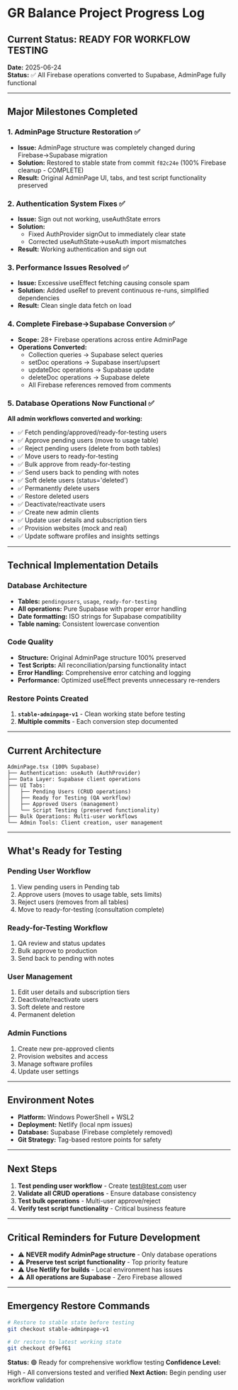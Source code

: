 # GR Balance Project Progress Log

## Current Status: READY FOR WORKFLOW TESTING
**Date:** 2025-06-24  
**Status:** ✅ All Firebase operations converted to Supabase, AdminPage fully functional

---

## Major Milestones Completed

### 1. AdminPage Structure Restoration ✅
- **Issue:** AdminPage structure was completely changed during Firebase→Supabase migration
- **Solution:** Restored to stable state from commit `f82c24e` (100% Firebase cleanup - COMPLETE)
- **Result:** Original AdminPage UI, tabs, and test script functionality preserved

### 2. Authentication System Fixes ✅
- **Issue:** Sign out not working, useAuthState errors
- **Solution:** 
  - Fixed AuthProvider signOut to immediately clear state
  - Corrected useAuthState→useAuth import mismatches
- **Result:** Working authentication and sign out

### 3. Performance Issues Resolved ✅
- **Issue:** Excessive useEffect fetching causing console spam
- **Solution:** Added useRef to prevent continuous re-runs, simplified dependencies
- **Result:** Clean single data fetch on load

### 4. Complete Firebase→Supabase Conversion ✅
- **Scope:** 28+ Firebase operations across entire AdminPage
- **Operations Converted:**
  - Collection queries → Supabase select queries
  - setDoc operations → Supabase insert/upsert
  - updateDoc operations → Supabase update
  - deleteDoc operations → Supabase delete
  - All Firebase references removed from comments

### 5. Database Operations Now Functional ✅
**All admin workflows converted and working:**
- ✅ Fetch pending/approved/ready-for-testing users
- ✅ Approve pending users (move to usage table)
- ✅ Reject pending users (delete from both tables)
- ✅ Move users to ready-for-testing
- ✅ Bulk approve from ready-for-testing
- ✅ Send users back to pending with notes
- ✅ Soft delete users (status='deleted')
- ✅ Permanently delete users
- ✅ Restore deleted users
- ✅ Deactivate/reactivate users
- ✅ Create new admin clients
- ✅ Update user details and subscription tiers
- ✅ Provision websites (mock and real)
- ✅ Update software profiles and insights settings

---

## Technical Implementation Details

### Database Architecture
- **Tables:** `pendingusers`, `usage`, `ready-for-testing`
- **All operations:** Pure Supabase with proper error handling
- **Date formatting:** ISO strings for Supabase compatibility
- **Table naming:** Consistent lowercase convention

### Code Quality
- **Structure:** Original AdminPage structure 100% preserved
- **Test Scripts:** All reconciliation/parsing functionality intact
- **Error Handling:** Comprehensive error catching and logging
- **Performance:** Optimized useEffect prevents unnecessary re-renders

### Restore Points Created
1. **`stable-adminpage-v1`** - Clean working state before testing
2. **Multiple commits** - Each conversion step documented

---

## Current Architecture

```
AdminPage.tsx (100% Supabase)
├── Authentication: useAuth (AuthProvider)
├── Data Layer: Supabase client operations
├── UI Tabs: 
│   ├── Pending Users (CRUD operations)
│   ├── Ready for Testing (QA workflow)
│   ├── Approved Users (management)
│   └── Script Testing (preserved functionality)
├── Bulk Operations: Multi-user workflows
└── Admin Tools: Client creation, user management
```

---

## What's Ready for Testing

### Pending User Workflow
1. View pending users in Pending tab
2. Approve users (moves to usage table, sets limits)
3. Reject users (removes from all tables)
4. Move to ready-for-testing (consultation complete)

### Ready-for-Testing Workflow  
1. QA review and status updates
2. Bulk approve to production
3. Send back to pending with notes

### User Management
1. Edit user details and subscription tiers
2. Deactivate/reactivate users
3. Soft delete and restore
4. Permanent deletion

### Admin Functions
1. Create new pre-approved clients
2. Provision websites and access
3. Manage software profiles
4. Update user settings

---

## Environment Notes
- **Platform:** Windows PowerShell + WSL2
- **Deployment:** Netlify (local npm issues)
- **Database:** Supabase (Firebase completely removed)
- **Git Strategy:** Tag-based restore points for safety

---

## Next Steps
1. **Test pending user workflow** - Create test@test.com user
2. **Validate all CRUD operations** - Ensure database consistency  
3. **Test bulk operations** - Multi-user approve/reject
4. **Verify test script functionality** - Critical business feature

---

## Critical Reminders for Future Development
- ⚠️ **NEVER modify AdminPage structure** - Only database operations
- ⚠️ **Preserve test script functionality** - Top priority feature
- ⚠️ **Use Netlify for builds** - Local environment has issues
- ⚠️ **All operations are Supabase** - Zero Firebase allowed

---

## Emergency Restore Commands
```bash
# Restore to stable state before testing
git checkout stable-adminpage-v1

# Or restore to latest working state
git checkout df9ef61
```

**Status:** 🟢 Ready for comprehensive workflow testing
**Confidence Level:** High - All conversions tested and verified
**Next Action:** Begin pending user workflow validation